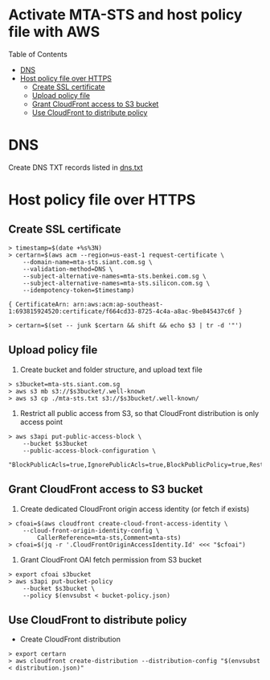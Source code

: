 # Activate MTA-STS and host policy file with AWS

Table of Contents
* [DNS](#dns)
* [Host policy file over HTTPS](#policy)
   * [Create SSL certificate](#policy-ssl)
   * [Upload policy file](#policy-upload)
   * [Grant CloudFront access to S3 bucket](#policy-perms)
   * [Use CloudFront to distribute policy](#policy-host)



# <a name='dns' />DNS

Create DNS TXT records listed in [dns.txt](./dns.txt)



# <a name='policy' />Host policy file over HTTPS

## <a name='policy-ssl' />Create SSL certificate

```
> timestamp=$(date +%s%3N)
> certarn=$(aws acm --region=us-east-1 request-certificate \
    --domain-name=mta-sts.siant.com.sg \
    --validation-method=DNS \
    --subject-alternative-names=mta-sts.benkei.com.sg \
    --subject-alternative-names=mta-sts.silicon.com.sg \
    --idempotency-token=$timestamp)

{ CertificateArn: arn:aws:acm:ap-southeast-1:693815924520:certificate/f664cd33-8725-4c4a-a8ac-9be845437c6f }

> certarn=$(set -- junk $certarn && shift && echo $3 | tr -d '"')
```


## <a name='policy-upload' />Upload policy file

1. Create bucket and folder structure, and upload text file

```
> s3bucket=mta-sts.siant.com.sg
> aws s3 mb s3://$s3bucket/.well-known
> aws s3 cp ./mta-sts.txt s3://$s3bucket/.well-known/
```

1. Restrict all public access from S3, so that CloudFront distribution is only
access point

```
> aws s3api put-public-access-block \
    --bucket $s3bucket
    --public-access-block-configuration \
    "BlockPublicAcls=true,IgnorePublicAcls=true,BlockPublicPolicy=true,RestrictPublicBuckets=true"
```


## <a name='policy-perms' />Grant CloudFront access to S3 bucket

1. Create dedicated CloudFront origin access identity (or fetch if exists)

```
> cfoai=$(aws cloudfront create-cloud-front-access-identity \
    --cloud-front-origin-identity-config \
        CallerReference=mta-sts,Comment=mta-sts)
> cfoai=$(jq -r '.CloudFrontOriginAccessIdentity.Id' <<< "$cfoai")
```

1. Grant CloudFront OAI fetch permission from S3 bucket

```
> export cfoai s3bucket
> aws s3api put-bucket-policy
    --bucket $s3bucket \
    --policy $(envsubst < bucket-policy.json)
```


## <a name='policy-host' />Use CloudFront to distribute policy

* Create CloudFront distribution

```
> export certarn
> aws cloudfront create-distribution --distribution-config "$(envsubst < distribution.json)"
```
